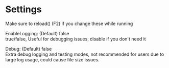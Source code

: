 
# Settings

Make sure to reload() (F2) if you change these while running

EnableLogging: (Default) false  
true/false, Useful for debugging issues, disable if you don't need it

Debug: (Default) false  
Extra debug logging and testing modes, not recommended for users due to large
log usage, could cause file size issues.

